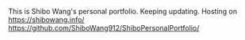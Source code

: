 This is Shibo Wang's personal portfolio.
Keeping updating.
Hosting on https://shibowang.info/
https://github.com/ShiboWang912/ShiboPersonalPortfolio/

